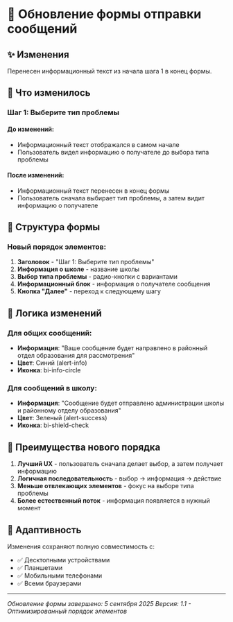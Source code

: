 # 📝 Обновление формы отправки сообщений

## ✨ Изменения

Перенесен информационный текст из начала шага 1 в конец формы.

## 🔧 **Что изменилось**

### **Шаг 1: Выберите тип проблемы**

#### **До изменений:**
- Информационный текст отображался в самом начале
- Пользователь видел информацию о получателе до выбора типа проблемы

#### **После изменений:**
- Информационный текст перенесен в конец формы
- Пользователь сначала выбирает тип проблемы, а затем видит информацию о получателе

## 📄 **Структура формы**

### **Новый порядок элементов:**
1. **Заголовок** - "Шаг 1: Выберите тип проблемы"
2. **Информация о школе** - название школы
3. **Выбор типа проблемы** - радио-кнопки с вариантами
4. **Информационный блок** - информация о получателе сообщения
5. **Кнопка "Далее"** - переход к следующему шагу

## 🎯 **Логика изменений**

### **Для общих сообщений:**
- **Информация**: "Ваше сообщение будет направлено в районный отдел образования для рассмотрения"
- **Цвет**: Синий (alert-info)
- **Иконка**: bi-info-circle

### **Для сообщений в школу:**
- **Информация**: "Сообщение будет отправлено администрации школы и районному отделу образования"
- **Цвет**: Зеленый (alert-success)
- **Иконка**: bi-shield-check

## 🎨 **Преимущества нового порядка**

1. **Лучший UX** - пользователь сначала делает выбор, а затем получает информацию
2. **Логичная последовательность** - выбор → информация → действие
3. **Меньше отвлекающих элементов** - фокус на выборе типа проблемы
4. **Более естественный поток** - информация появляется в нужный момент

## 📱 **Адаптивность**

Изменения сохраняют полную совместимость с:
- ✅ Десктопными устройствами
- ✅ Планшетами
- ✅ Мобильными телефонами
- ✅ Всеми браузерами

---

*Обновление формы завершено: 5 сентября 2025*
*Версия: 1.1 - Оптимизированный порядок элементов*
